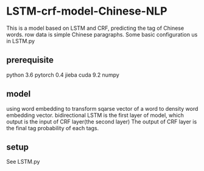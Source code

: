 # LSTM-crf-model-Chinese-NLP
This is a model based on LSTM and CRF, predicting the tag of Chinese words.
row data is simple Chinese paragraphs.
Some basic configuration us in LSTM.py

## prerequisite
python 3.6
pytorch 0.4
jieba
cuda 9.2
numpy

## model
using word embedding to transform sqarse vector of a word to density word embedding vector.
bidirectional LSTM is the first layer of model, which output is the input of CRF layer(the second layer)
The output of CRF layer is the final tag probability of each tags.

## setup
See LSTM.py 
